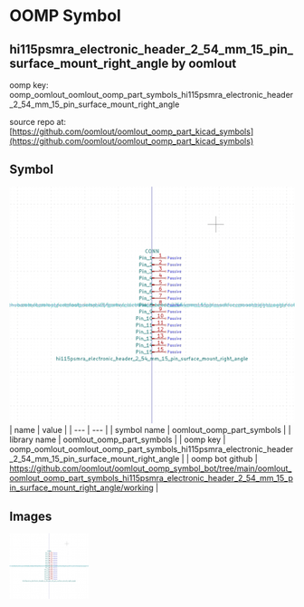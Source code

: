 # OOMP Symbol  
## hi115psmra_electronic_header_2_54_mm_15_pin_surface_mount_right_angle  by oomlout  
  
oomp key: oomp_oomlout_oomlout_oomp_part_symbols_hi115psmra_electronic_header_2_54_mm_15_pin_surface_mount_right_angle  
  
source repo at: [https://github.com/oomlout/oomlout_oomp_part_kicad_symbols](https://github.com/oomlout/oomlout_oomp_part_kicad_symbols)  
## Symbol  
  
[![working.png](working_600.png)](working.png)  
| name | value | 
| --- | --- | 
| symbol name | oomlout_oomp_part_symbols | 
| library name | oomlout_oomp_part_symbols | 
| oomp key | oomp_oomlout_oomlout_oomp_part_symbols_hi115psmra_electronic_header_2_54_mm_15_pin_surface_mount_right_angle | 
| oomp bot github | https://github.com/oomlout/oomlout_oomp_symbol_bot/tree/main/oomlout_oomlout_oomp_part_symbols_hi115psmra_electronic_header_2_54_mm_15_pin_surface_mount_right_angle/working | 
## Images  
  
[![working.png](working_140.png)](working.png)  
